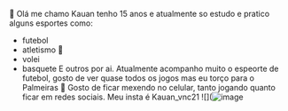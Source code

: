 👋 Olá me chamo Kauan tenho 15 anos e atualmente so estudo e pratico alguns esportes como:
- futebol
- atletismo 🏃
- volei
- basquete 
E outros por ai.
Atualmente acompanho muito o espeorte de futebol, gosto de ver quase todos os jogos mas eu torço para o Palmeiras 💚
Gosto de ficar mexendo no celular, tanto jogando quanto ficar em redes sociais. Meu insta é Kauan_vnc21
![](![image](https://github.com/user-attachments/assets/0e8579df-0fcf-41e9-bfec-7fdfe93e3b9c)
